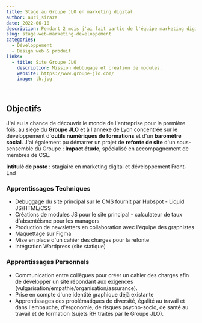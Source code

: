 ```yaml
---
title: Stage au Groupe JLO en marketing digital
author: auri_siraza
date: 2022-06-10
description: Pendant 2 mois j'ai fait partie de l'équipe marketing digital du Groupe JLO sur diverses projets.
slug: stage-web-marketing-developpement
categories:
  - Développement
  - Design web & produit
links:
  - title: Site Groupe JLO
    description: Mission debbugage et création de modules.
    website: https://www.groupe-jlo.com/
    image: th.jpg

---
```



## Objectifs

J'ai eu la chance de découvrir le monde de l'entreprise pour la première fois, au siège du **Groupe JLO** et à l'annexe de Lyon concentrée sur le développement d'**outils numériques de formations** et d'un **baromètre social**. J'ai également pu démarrer un projet de **refonte de site** d'un sous-sensemble du Groupe : **Impact étude**, spécialisé en accompagnement de membres de CSE. 

**Intitulé de poste** : stagiaire en marketing digital et développement Front-End

### Apprentissages Techniques

* Debuggage du site principal sur le CMS fournit par Hubspot - Liquid JS/HTML/CSS
* Créations de modules JS pour le site principal - calculateur de taux d'absentéisme pour les managers 
* Production de newsletters en collaboration avec l'équipe des graphistes
* Maquettage sur Figma 
* Mise en place d'un cahier des charges pour la refonte
* Intégration Wordpress (site statique)

### Apprentissages Personnels

* Communication entre collègues pour créer un cahier des charges afin de développer un site répondant aux exigences (vulgarisation/empathie/organisation/assurance).
* Prise en compte d'une identité graphique déjà existante
* Apprentissages des problématiques de diversité, égalité au travail et dans l'embauche, d'ergonomie, de risques psycho-socio, de santé au travail et de formation (sujets RH traités par le Groupe JLO).